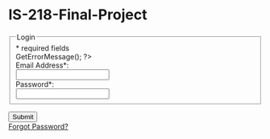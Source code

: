# IS-218-Final-Project
<?PHP
require_once("./include/membersite_config.php");
?>
<!DOCTYPE html PUBLIC "-//W3C//DTD XHTML 1.0 Strict//EN"  "http://www.w3.org/TR/xhtml1/DTD/xhtml1-strict.dtd">
<html xmlns="http://www.w3.org/1999/xhtml" xml:lang="en-US" lang="en-US">
<head>
      <meta http-equiv='Content-Type' content='text/html; charset=utf-8'/>
      <title>Login</title>
      <link rel="STYLESHEET" type="text/css" href="style/fg_membersite.css" />
      <script type='text/javascript' src='scripts/gen_validatorv31.js'></script>
</head>
<body>

<!-- Form Code Start -->
<div id='fg_membersite'>
<form id='login' action='<?php echo $fgmembersite->GetSelfScript(); ?>' method='post' accept-charset='UTF-8'>
<fieldset >
<legend>Login</legend>

<input type='hidden' name='submitted' id='submitted' value='1'/>

<div class='short_explanation'>* required fields</div>

<div><span class='error'><?php echo $fgmembersite->GetErrorMessage(); ?></span></div>
<div class='container'>
    <label for='email' >Email Address*:</label><br/>
    <input type='text' name='username' id='username' maxlength="50" /><br/>
    
</div>
<div class='container'>
    <label for='password' >Password*:</label><br/>
    <input type='password' name='password' id='password' maxlength="50" /><br/>

</div>
</div>

<div class='container'>
    <input type='submit' name='Submit' value='Submit' />
</div>
<div class='short_explanation'><a href='reset-pwd-req.php'>Forgot Password?</a></div>
</fieldset>
</form>
<!-- client-side Form Validations:
Uses the excellent form validation script from JavaScript-coder.com-->

<script type='text/javascript'>
// <![CDATA[

    var frmvalidator  = new Validator("login");
    frmvalidator.EnableOnPageErrorDisplay();
    frmvalidator.EnableMsgsTogether();
    frmvalidator.addValidation("email","req","Please provide your Email Address");  
    frmvalidator.addValidation("password","req","Please provide the password");

</script>

